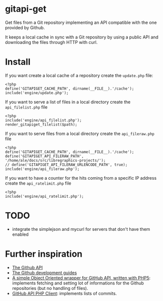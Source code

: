 # gitapi-get

Get files from a Git repository implementing an API compatible with the one provided by Github.

It keeps a local cache in sync with a Git repository by using a public API and downloading the files through HTTP with curl.

# Install

If you want create a local cache of a repository create the `update.php` file:

    <?php
    define('GITAPIGET_CACHE_PATH', dirname(__FILE__).'/cache');
    include('engine/update.php');

If you want to serve a list of files in a local directory create the `api_filelist.php` file

    <?php
    include('engine/api_filelist.php');
    render_gitapiget_filelist($path);

If you want to serve files from a local directory create the `api_fileraw.php` file

    <?php
    define('GITAPIGET_CACHE_PATH', dirname(__FILE__).'/cache');
    define('GITAPIGET_API_FILERAW_PATH', '/home/ale/docs/src/libregraphics-projects/');
    // define('GITAPIGET_API_FILERAW_URLENCODE_PATH', true);
    include('engine/api_fileraw.php');

If you want to have a counter for the hits coming from a specific IP address create the `api_ratelimit.php` file

    <?php
    include('engine/api_ratelimit.php');

# TODO

- integrate the simplejson and mycurl for servers that don't have them enabled

# Further inspiration

- [The Github API](http://developer.github.com/v3)
- [The Github development guides](https://developer.github.com/guides/)
- [A simple Object Oriented wrapper for GitHub API, written with PHP5](https://github.com/KnpLabs/php-github-api): implements fetching and setting lot of informations for the Github repositories (but no handling of files).
- [GitHub API PHP Client](https://github.com/tan-tan-kanarek/github-php-client): implements lists of commits.
